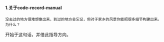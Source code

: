 #### 1.关于code-record-manual 
```
没去过的地方很难想像出来，到过的地方会忘记，但对于家乡的风景你能把很多细节构建出来。为什么？
```
开始于这句话，并借此指导方向。
